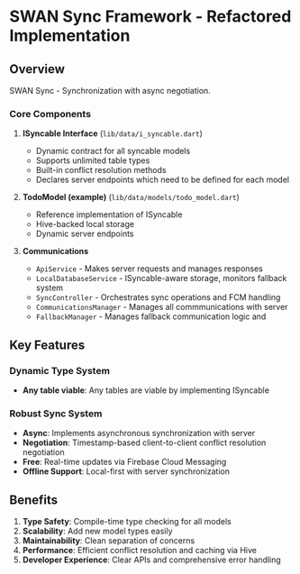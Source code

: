 # SWAN Sync Framework - Refactored Implementation

## Overview
SWAN Sync - Synchronization with async negotiation.

### Core Components

1. **ISyncable Interface** (`lib/data/i_syncable.dart`)
   - Dynamic contract for all syncable models
   - Supports unlimited table types
   - Built-in conflict resolution methods
   - Declares server endpoints which need to be defined for each model

2. **TodoModel (example)** (`lib/data/models/todo_model.dart`)
   - Reference implementation of ISyncable
   - Hive-backed local storage
   - Dynamic server endpoints

3. **Communications**
   - `ApiService` - Makes server requests and manages responses
   - `LocalDatabaseService` - ISyncable-aware storage, monitors fallback system
   - `SyncController` - Orchestrates sync operations and FCM handling
   - `CommunicationsManager` - Manages all commmunications with server
   - `FallbackManager` - Manages fallback communication logic and


## Key Features

### Dynamic Type System
- **Any table viable**: Any tables are viable by implementing ISyncable

### Robust Sync System
- **Async**: Implements asynchronous synchronization with server
- **Negotiation**: Timestamp-based client-to-client conflict resolution negotiation
- **Free**: Real-time updates via Firebase Cloud Messaging
- **Offline Support**: Local-first with server synchronization

## Benefits

1. **Type Safety**: Compile-time type checking for all models
2. **Scalability**: Add new model types easily
3. **Maintainability**: Clean separation of concerns
4. **Performance**: Efficient conflict resolution and caching via Hive
5. **Developer Experience**: Clear APIs and comprehensive error handling